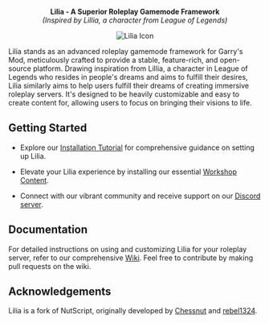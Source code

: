 <p align="center">
  <strong>Lilia - A Superior Roleplay Gamemode Framework</strong><br>
  <em>(Inspired by Lillia, a character from League of Legends)</em>
</p>

<p align="center">
  <img src="https://i.imgur.com/yY3wT30.png" alt="Lilia Icon">
</p>

Lilia stands as an advanced roleplay gamemode framework for Garry's Mod, meticulously crafted to provide a stable, feature-rich, and open-source platform. Drawing inspiration from Lillia, a character in League of Legends who resides in people's dreams and aims to fulfill their desires, Lilia similarly aims to help users fulfill their dreams of creating immersive roleplay servers. It's designed to be heavily customizable and easy to create content for, allowing users to focus on bringing their visions to life.

## Getting Started

- Explore our [Installation Tutorial](https://liliaframework.github.io/manual/info_installation) for comprehensive guidance on setting up Lilia.
  
- Elevate your Lilia experience by installing our essential [Workshop Content](https://steamcommunity.com/sharedfiles/filedetails/?id=2959728255).
  
- Connect with our vibrant community and receive support on our [Discord server](https://discord.gg/6A94jYsfBk).

## Documentation

For detailed instructions on using and customizing Lilia for your roleplay server, refer to our comprehensive [Wiki](https://liliaframework.github.io). Feel free to contribute by making pull requests on the wiki.

## Acknowledgements

Lilia is a fork of NutScript, originally developed by [Chessnut](https://github.com/brianhang) and [rebel1324](https://github.com/rebel1324).
